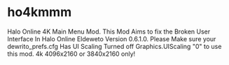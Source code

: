# ho4kmmm
Halo Online 4K Main Menu Mod.
This Mod Aims to fix the Broken User Interface In Halo Online Eldeweto Version 0.6.1.0.
Please Make sure your dewrito_prefs.cfg Has UI Scaling Turned off Graphics.UIScaling "0" to use this mod.
4k 4096x2160 or 3840x2160 only!
